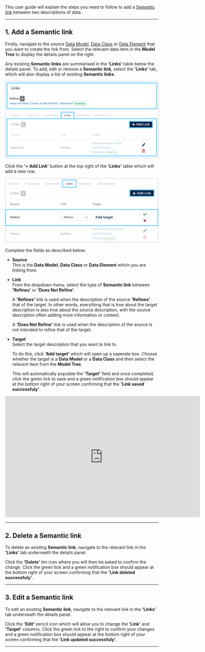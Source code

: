 This user guide will explain the steps you need to follow to add a [Semantic link](../../glossary/semantic-links/semantic-links.md) between two descriptions of data.

---


## 1. Add a Semantic link

Firstly, navigate to the source [Data Model](../../glossary/data-model/data-model.md), [Data Class](../../glossary/data-class/data-class.md) or [Data Element](../../glossary/data-element/data-element.md) that you want to create the link from. Select the relevant data item in the **Model Tree** to display the details panel on the right. 

Any existing **Semantic links** are summarised in the **'Links'** table below the details panel. To add, edit or remove a **Semantic link**, select the **'Links'** tab, which will also display a list of existing **Semantic links**.

![Semantic links details panel](../../glossary/semantic-links/semantic-links-details-panel.png)

Click the **'+ Add Link'** button at the top right of the **'Links'** table which will add a new row. 

![New Semantic link row](new-semantic-link-row.png)

Complete the fields as described below:

* **Source**  
	This is the **Data Model**, **Data Class** or **Data Element** which you are linking from.

* **Link**  
	From the dropdown menu, select the type of **Semantic link** between **'Refines'** or **'Does Not Refine'**. 
	
	A **'Refines'** link is used when the description of the source **'Refines'** that of the target. In other words, everything that is true about the target description is also true about the source description, with the source description often adding more information or context.
	
	A **'Does Not Refine'** link is used when the description of the source is not intended to refine that of the target.
	
* **Target**  
	Select the target description that you want to link to. 
	
	To do this, click **'Add target'** which will open up a seperate box. Choose whether the target is a **Data Model** or a **Data Class** and then select the relevant item from the **Model Tree**. 
	
	This will automatically populate the **'Target'** field and once completed, click the green tick to save and a green notification box should appear at the bottom right of your screen confirming that the **'Link saved successfuly'**.
	
<iframe src="https://player.vimeo.com/video/521098461" width="640" height="397" frameborder="0" allow="autoplay; fullscreen" allowfullscreen></iframe>
	
--- 

## 2. Delete a Semantic link

To delete an existing **Semantic link**, navigate to the relevant link in the **'Links'** tab underneath the details panel. 

Click the **'Delete'** bin icon where you will then be asked to confirm the change. Click the green tick and a green notification box should appear at the bottom right of your screen confirming that the **'Link deleted successfuly'**.

---

## 3. Edit a Semantic link

To edit an existing **Semantic link**, navigate to the relevant link in the **'Links'** tab underneath the details panel. 

Click the **'Edit'** pencil icon which will allow you to change the **'Link'** and **'Target'** columns. Click the green tick to the right to confirm your changes and a green notification box should appear at the bottom right of your screen confirming that the **'Link updated successfuly'**.


---
